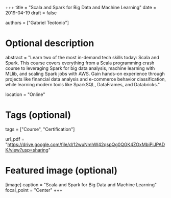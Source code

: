+++
title = "Scala and Spark for Big Data and Machine Learning"
date = 2019-04-19
draft = false

authors = ["Gabriel Teotonio"]

# Optional description
abstract = "Learn two of the most in-demand tech skills today: Scala and Spark. This course covers everything from a Scala programming crash course to leveraging Spark for big data analysis, machine learning with MLlib, and scaling Spark jobs with AWS. Gain hands-on experience through projects like financial data analysis and e-commerce behavior classification, while learning modern tools like SparkSQL, DataFrames, and Databricks."

location = "Online"

# Tags (optional)
tags = ["Course", "Certification"]

url_pdf = "https://drive.google.com/file/d/12wuNmhW42qspQg0QGK4ZOxMbiPiJPADK/view?usp=sharing"

# Featured image (optional)
[image]
  caption = "Scala and Spark for Big Data and Machine Learning"
  focal_point = "Center"
+++
